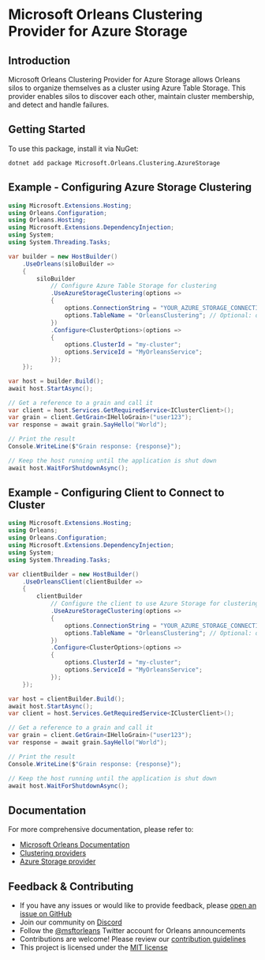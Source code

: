 # Microsoft Orleans Clustering Provider for Azure Storage

## Introduction
Microsoft Orleans Clustering Provider for Azure Storage allows Orleans silos to organize themselves as a cluster using Azure Table Storage. This provider enables silos to discover each other, maintain cluster membership, and detect and handle failures.

## Getting Started
To use this package, install it via NuGet:

```shell
dotnet add package Microsoft.Orleans.Clustering.AzureStorage
```

## Example - Configuring Azure Storage Clustering

```csharp
using Microsoft.Extensions.Hosting;
using Orleans.Configuration;
using Orleans.Hosting;
using Microsoft.Extensions.DependencyInjection;
using System;
using System.Threading.Tasks;

var builder = new HostBuilder()
    .UseOrleans(siloBuilder =>
    {
        siloBuilder
            // Configure Azure Table Storage for clustering
            .UseAzureStorageClustering(options =>
            {
                options.ConnectionString = "YOUR_AZURE_STORAGE_CONNECTION_STRING";
                options.TableName = "OrleansClustering"; // Optional: defaults to "OrleansClustering"
            })
            .Configure<ClusterOptions>(options =>
            {
                options.ClusterId = "my-cluster";
                options.ServiceId = "MyOrleansService";
            });
    });

var host = builder.Build();
await host.StartAsync();

// Get a reference to a grain and call it
var client = host.Services.GetRequiredService<IClusterClient>();
var grain = client.GetGrain<IHelloGrain>("user123");
var response = await grain.SayHello("World");

// Print the result
Console.WriteLine($"Grain response: {response}");

// Keep the host running until the application is shut down
await host.WaitForShutdownAsync();
```

## Example - Configuring Client to Connect to Cluster

```csharp
using Microsoft.Extensions.Hosting;
using Orleans;
using Orleans.Configuration;
using Microsoft.Extensions.DependencyInjection;
using System;
using System.Threading.Tasks;

var clientBuilder = new HostBuilder()
    .UseOrleansClient(clientBuilder =>
    {
        clientBuilder
            // Configure the client to use Azure Storage for clustering
            .UseAzureStorageClustering(options =>
            {
                options.ConnectionString = "YOUR_AZURE_STORAGE_CONNECTION_STRING";
                options.TableName = "OrleansClustering"; // Optional: defaults to "OrleansClustering"
            })
            .Configure<ClusterOptions>(options =>
            {
                options.ClusterId = "my-cluster";
                options.ServiceId = "MyOrleansService";
            });
    });

var host = clientBuilder.Build();
await host.StartAsync();
var client = host.Services.GetRequiredService<IClusterClient>();

// Get a reference to a grain and call it
var grain = client.GetGrain<IHelloGrain>("user123");
var response = await grain.SayHello("World");

// Print the result
Console.WriteLine($"Grain response: {response}");

// Keep the host running until the application is shut down
await host.WaitForShutdownAsync();
```

## Documentation
For more comprehensive documentation, please refer to:
- [Microsoft Orleans Documentation](https://learn.microsoft.com/dotnet/orleans/)
- [Clustering providers](https://learn.microsoft.com/en-us/dotnet/orleans/implementation/cluster-management)
- [Azure Storage provider](https://learn.microsoft.com/en-us/dotnet/orleans/implementation/azure-storage-providers)

## Feedback & Contributing
- If you have any issues or would like to provide feedback, please [open an issue on GitHub](https://github.com/dotnet/orleans/issues)
- Join our community on [Discord](https://aka.ms/orleans-discord)
- Follow the [@msftorleans](https://twitter.com/msftorleans) Twitter account for Orleans announcements
- Contributions are welcome! Please review our [contribution guidelines](https://github.com/dotnet/orleans/blob/main/CONTRIBUTING.md)
- This project is licensed under the [MIT license](https://github.com/dotnet/orleans/blob/main/LICENSE)